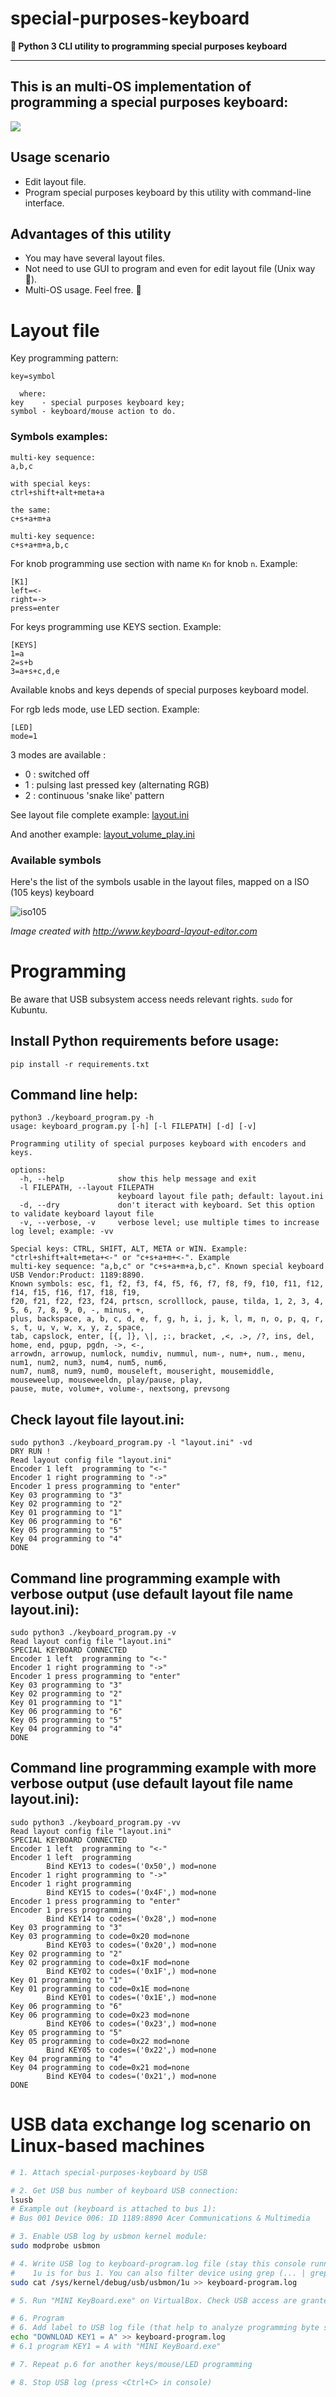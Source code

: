 # special-purposes-keyboard
**:snake: Python 3 CLI utility to programming special purposes keyboard**
_____________________________________________________

## This is an multi-OS implementation of programming a special purposes keyboard:
![](/media/640x640.jpg_.webp)

## Usage scenario

- Edit layout file.
- Program special purposes keyboard by this utility with command-line interface.

## Advantages of this utility
- You may have several layout files.
- Not need to use GUI to program and even for edit layout file (Unix way :robot:).
- Multi-OS usage. Feel free. :cowboy_hat_face:

# Layout file

Key programming pattern:

```
key=symbol

  where:
key    - special purposes keyboard key;
symbol - keyboard/mouse action to do.
```

### Symbols examples:

 ```
 multi-key sequence:
 a,b,c

 with special keys:
 ctrl+shift+alt+meta+a

 the same:
 c+s+a+m+a

 multi-key sequence:
 c+s+a+m+a,b,c
```
 For knob programming use section with name `Kn` for knob `n`. Example:
 ```
[K1]
left=<-
right=->
press=enter
```
 For keys programming use KEYS section. Example:
```
[KEYS]
1=a
2=s+b
3=a+s+c,d,e
```
Available knobs and keys depends of special purposes keyboard model.

For rgb leds mode, use LED section. Example:
```
[LED]
mode=1
```
3 modes are available :
- 0 : switched off
- 1 : pulsing last pressed key (alternating RGB)
- 2 : continuous 'snake like' pattern


See layout file complete example: [layout.ini](/layout.ini)

And another example: [layout_volume_play.ini](/layout_volume_play.ini)

### Available symbols
Here's the list of the symbols usable in the layout files, mapped on a ISO (105 keys) keyboard

![iso105](/media/iso105-keyboard-layout.png)

_Image created with http://www.keyboard-layout-editor.com_

# Programming
Be aware that USB subsystem access needs relevant rights. `sudo` for Kubuntu.

## Install Python requirements before usage:
```
pip install -r requirements.txt
```

## Command line help:
```
python3 ./keyboard_program.py -h
usage: keyboard_program.py [-h] [-l FILEPATH] [-d] [-v]

Programming utility of special purposes keyboard with encoders and keys.

options:
  -h, --help            show this help message and exit
  -l FILEPATH, --layout FILEPATH
                        keyboard layout file path; default: layout.ini
  -d, --dry             don't iteract with keyboard. Set this option to validate keyboard layout file
  -v, --verbose, -v     verbose level; use multiple times to increase log level; example: -vv

Special keys: CTRL, SHIFT, ALT, META or WIN. Example: "ctrl+shift+alt+meta+<-" or "c+s+a+m+<-". Example
multi-key sequence: "a,b,c" or "c+s+a+m+a,b,c". Known special keyboard USB Vendor:Product: 1189:8890.
Known symbols: esc, f1, f2, f3, f4, f5, f6, f7, f8, f9, f10, f11, f12, f14, f15, f16, f17, f18, f19,
f20, f21, f22, f23, f24, prtscn, scrolllock, pause, tilda, 1, 2, 3, 4, 5, 6, 7, 8, 9, 0, -, minus, +,
plus, backspace, a, b, c, d, e, f, g, h, i, j, k, l, m, n, o, p, q, r, s, t, u, v, w, x, y, z, space,
tab, capslock, enter, [{, ]}, \|, ;:, bracket, ,<, .>, /?, ins, del, home, end, pgup, pgdn, ->, <-,
arrowdn, arrowup, numlock, numdiv, nummul, num-, num+, num., menu, num1, num2, num3, num4, num5, num6,
num7, num8, num9, num0, mouseleft, mouseright, mousemiddle, mouseweelup, mouseweeldn, play/pause, play,
pause, mute, volume+, volume-, nextsong, prevsong
```
## Check layout file layout.ini:
```
sudo python3 ./keyboard_program.py -l "layout.ini" -vd
DRY RUN !
Read layout config file "layout.ini"
Encoder 1 left  programming to "<-"
Encoder 1 right programming to "->"
Encoder 1 press programming to "enter"
Key 03 programming to "3"
Key 02 programming to "2"
Key 01 programming to "1"
Key 06 programming to "6"
Key 05 programming to "5"
Key 04 programming to "4"
DONE
```

## Command line programming example with verbose output (use default layout file name layout.ini):
```
sudo python3 ./keyboard_program.py -v
Read layout config file "layout.ini"
SPECIAL KEYBOARD CONNECTED
Encoder 1 left  programming to "<-"
Encoder 1 right programming to "->"
Encoder 1 press programming to "enter"
Key 03 programming to "3"
Key 02 programming to "2"
Key 01 programming to "1"
Key 06 programming to "6"
Key 05 programming to "5"
Key 04 programming to "4"
DONE
```

## Command line programming example with more verbose output (use default layout file name layout.ini):
```
sudo python3 ./keyboard_program.py -vv
Read layout config file "layout.ini"
SPECIAL KEYBOARD CONNECTED
Encoder 1 left  programming to "<-"
Encoder 1 left  programming
        Bind KEY13 to codes=('0x50',) mod=none
Encoder 1 right programming to "->"
Encoder 1 right programming
        Bind KEY15 to codes=('0x4F',) mod=none
Encoder 1 press programming to "enter"
Encoder 1 press programming
        Bind KEY14 to codes=('0x28',) mod=none
Key 03 programming to "3"
Key 03 programming to code=0x20 mod=none
        Bind KEY03 to codes=('0x20',) mod=none
Key 02 programming to "2"
Key 02 programming to code=0x1F mod=none
        Bind KEY02 to codes=('0x1F',) mod=none
Key 01 programming to "1"
Key 01 programming to code=0x1E mod=none
        Bind KEY01 to codes=('0x1E',) mod=none
Key 06 programming to "6"
Key 06 programming to code=0x23 mod=none
        Bind KEY06 to codes=('0x23',) mod=none
Key 05 programming to "5"
Key 05 programming to code=0x22 mod=none
        Bind KEY05 to codes=('0x22',) mod=none
Key 04 programming to "4"
Key 04 programming to code=0x21 mod=none
        Bind KEY04 to codes=('0x21',) mod=none
DONE
```

# USB data exchange log scenario on Linux-based machines

```sh
# 1. Attach special-purposes-keyboard by USB

# 2. Get USB bus number of keyboard USB connection:
lsusb
# Example out (keyboard is attached to bus 1):
# Bus 001 Device 006: ID 1189:8890 Acer Communications & Multimedia

# 3. Enable USB log by usbmon kernel module:
sudo modprobe usbmon

# 4. Write USB log to keyboard-program.log file (stay this console running while USB logging):
#    1u is for bus 1. You can also filter device using grep (... | grep 1:006 >> ...)
sudo cat /sys/kernel/debug/usb/usbmon/1u >> keyboard-program.log

# 5. Run "MINI KeyBoard.exe" on VirtualBox. Check USB access are granted

# 6. Program
# 6. Add label to USB log file (that help to analyze programming byte sequence):
echo "DOWNLOAD KEY1 = A" >> keyboard-program.log
# 6.1 program KEY1 = A with "MINI KeyBoard.exe"

# 7. Repeat p.6 for another keys/mouse/LED programming

# 8. Stop USB log (press <Ctrl+C> in console)
```

